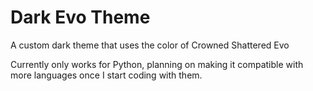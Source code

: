 # Dark Evo Theme
A custom dark theme that uses the color of Crowned Shattered Evo

Currently only works for Python, planning on making it compatible with more languages once I start coding with them.
